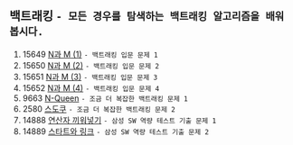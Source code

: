 백트래킹 ```- 모든 경우를 탐색하는 백트래킹 알고리즘을 배워 봅시다.```
---
1. 15649 [N과 M (1)](https://www.acmicpc.net/problem/15649)
    ```- 백트래킹 입문 문제 1```
2. 15650 [N과 M (2)](https://www.acmicpc.net/problem/15650)
    ```- 백트래킹 입문 문제 2```
3. 15651 [N과 M (3)](https://www.acmicpc.net/problem/15651)
    ```- 백트래킹 입문 문제 3```
4. 15652 [N과 M (4)](https://www.acmicpc.net/problem/15652)
    ```- 백트래킹 입문 문제 4```
5. 9663	[N-Queen](https://www.acmicpc.net/problem/9663)
    ```- 조금 더 복잡한 백트래킹 문제 1```
6. 2580 [스도쿠](https://www.acmicpc.net/problem/2580)
    ```- 조금 더 복잡한 백트래킹 문제 2```
7. 14888 [연산자 끼워넣기](https://www.acmicpc.net/problem/14888)
    ```- 삼성 SW 역량 테스트 기출 문제 1```
8. 14889 [스타트와 링크](https://www.acmicpc.net/problem/14889)
    ```- 삼성 SW 역량 테스트 기출 문제 2```
